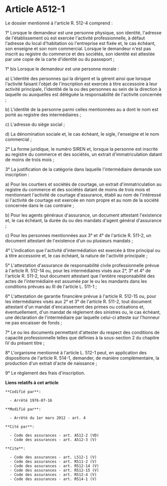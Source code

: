 # Article A512-1

Le dossier mentionné à l'article R. 512-4 comprend : 

1° Lorsque le demandeur est une personne physique, son identité, l'adresse de l'établissement où est exercée l'activité
professionnelle, à défaut l'adresse du local d'habitation où l'entreprise est fixée et, le cas échéant, son enseigne et son
nom commercial. Lorsque le demandeur n'est pas inscrit au registre du commerce et des sociétés, son identité est attestée par
une copie de la carte d'identité ou du passeport ; 

1° bis Lorsque le demandeur est une personne morale : 

a) L'identité des personnes qui la dirigent et la gèrent ainsi que lorsque l'activité faisant l'objet de l'inscription est
exercée à titre accessoire à leur activité principale, l'identité de la ou des personnes au sein de la direction à laquelle
ou auxquelles est déléguée la responsabilité de l'activité concernée ; 

b) L'identité de la personne parmi celles mentionnées au a dont le nom est porté au registre des intermédiaires ; 

c) L'adresse du siège social ; 

d) La dénomination sociale et, le cas échéant, le sigle, l'enseigne et le nom commercial ; 

2° La forme juridique, le numéro SIREN et, lorsque la personne est inscrite au registre du commerce et des sociétés, un
extrait d'immatriculation datant de moins de trois mois ; 

3° La justification de la catégorie dans laquelle l'intermédiaire demande son inscription : 

a) Pour les courtiers et sociétés de courtage, un extrait d'immatriculation au registre du commerce et des sociétés datant de
moins de trois mois et mentionnant l'activité de courtage d'assurance, établi au nom de l'intéressé si l'activité de courtage
est exercée en nom propre et au nom de la société concernée dans le cas contraire ; 

b) Pour les agents généraux d'assurance, un document attestant l'existence et, le cas échéant, la durée du ou des mandats
d'agent général d'assurance ; 

c) Pour les personnes mentionnées aux 3° et 4° de l'article R. 511-2, un document attestant de l'existence d'un ou plusieurs
mandats ; 

4° L'indication que l'activité d'intermédiation est exercée à titre principal ou à titre accessoire et, le cas échéant, la
nature de l'activité principale ; 

5° L'attestation d'assurance de responsabilité civile professionnelle prévue à l'article R. 512-14 ou, pour les
intermédiaires visés aux 2°, 3° et 4° de l'article R. 511-2, tout document attestant que l'entière responsabilité des actes
de l'intermédiaire est assumée par le ou les mandants dans les conditions prévues au III de l'article L. 511-1 ; 

6° L'attestation de garantie financière prévue à l'article R. 512-15 ou, pour les intermédiaires visés aux 2° et 3° de
l'article R. 511-2, tout document attestant d'un mandat d'encaissement des primes ou cotisations et, éventuellement, d'un
mandat de règlement des sinistres ou, le cas échéant, une déclaration de l'intermédiaire par laquelle celui-ci atteste sur
l'honneur ne pas encaisser de fonds ; 

7° Le ou les documents permettant d'attester du respect des conditions de capacité professionnelle telles que définies à la
sous-section 2 du chapitre IV du présent titre ; 

8° L'organisme mentionné à l'article L. 512-1 peut, en application des dispositions de l'article R. 514-1, demander, de
manière complémentaire, la production d'un extrait d'acte de naissance ; 

9° Le règlement des frais d'inscription.

**Liens relatifs à cet article**

	**Codifié par**:

	  - Arrêté 1976-07-16

	**Modifié par**:

	  - Arrêté du 1er mars 2012 - art. 4

	**Cité par**:

	  - Code des assurances - art. A512-2 (VD)
	  - Code des assurances - art. A512-3 (V)

	**Cite**:

	  - Code des assurances - art. L512-1 (V)
	  - Code des assurances - art. R511-2 (V)
	  - Code des assurances - art. R512-14 (V)
	  - Code des assurances - art. R512-15 (V)
	  - Code des assurances - art. R512-4 (V)
	  - Code des assurances - art. R514-1 (V)

